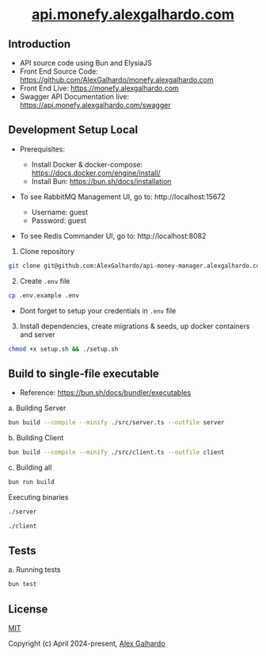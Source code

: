 <div align="center">
  	<h1 align="center"><a href="https://api.monefy.alexgalhardo.com" target="_blank">api.monefy.alexgalhardo.com</a></h1>
</div>

## Introduction

- API source code using Bun and ElysiaJS
- Front End Source Code: <https://github.com/AlexGalhardo/monefy.alexgalhardo.com>
- Front End Live: <https://monefy.alexgalhardo.com>
- Swagger API Documentation live: <https://api.monefy.alexgalhardo.com/swagger>

## Development Setup Local

- Prerequisites:
   - Install Docker & docker-compose: <https://docs.docker.com/engine/install/>
   - Install Bun: <https://bun.sh/docs/installation>

- To see RabbitMQ Management UI, go to: http://localhost:15672
   - Username: guest
   - Password: guest

- To see Redis Commander UI, go to: http://localhost:8082

1. Clone repository
```bash
git clone git@github.com:AlexGalhardo/api-money-manager.alexgalhardo.com.git
```

2. Create `.env` file
```bash
cp .env.example .env
```
- Dont forget to setup your credentials in `.env` file

3. Install dependencies, create migrations & seeds, up docker containers and server
```bash
chmod +x setup.sh && ./setup.sh
```


## Build to single-file executable

- Reference: <https://bun.sh/docs/bundler/executables>

a. Building Server
```bash
bun build --compile --minify ./src/server.ts --outfile server
```

b. Building Client
```bash
bun build --compile --minify ./src/client.ts --outfile client
```

c. Building all
```bash
bun run build
```

Executing binaries
```bash
./server
```

```bash
./client
```

## Tests

a. Running tests
```bash
bun test
```

## License

[MIT](http://opensource.org/licenses/MIT)

Copyright (c) April 2024-present, [Alex Galhardo](https://github.com/AlexGalhardo)
